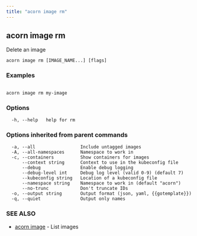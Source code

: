 ```yaml
---
title: "acorn image rm"
---
```

## acorn image rm

Delete an image

```
acorn image rm [IMAGE_NAME...] [flags]
```

### Examples

```

acorn image rm my-image
```

### Options

```
  -h, --help   help for rm
```

### Options inherited from parent commands

```
  -a, --all                 Include untagged images
  -A, --all-namespaces      Namespace to work in
  -c, --containers          Show containers for images
      --context string      Context to use in the kubeconfig file
      --debug               Enable debug logging
      --debug-level int     Debug log level (valid 0-9) (default 7)
      --kubeconfig string   Location of a kubeconfig file
      --namespace string    Namespace to work in (default "acorn")
      --no-trunc            Don't truncate IDs
  -o, --output string       Output format (json, yaml, {{gotemplate}})
  -q, --quiet               Output only names
```

### SEE ALSO

* [acorn image](acorn_image.md)	 - List images

